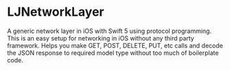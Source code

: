 # LJNetworkLayer
A generic network layer in iOS with Swift 5 using protocol programming. This is an easy setup for networking in iOS without any third party framework. Helps you make GET, POST, DELETE, PUT, etc calls and decode the JSON response to required model type without too much of boilerplate code.
